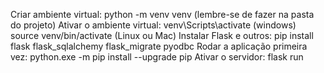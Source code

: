 Criar ambiente virtual:
		python -m venv venv (lembre-se de fazer na pasta do projeto)
	Ativar o ambiente virtual:
		venv\Scripts\activate (windows)
		source venv/bin/activate (Linux ou Mac)
	Instalar Flask e outros:
		pip install flask flask_sqlalchemy flask_migrate pyodbc
	Rodar a aplicação primeira vez:
		 python.exe -m pip install --upgrade pip
	Ativar o servidor:
		flask run
